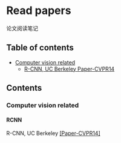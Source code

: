 # Read papers
论文阅读笔记

## Table of contents
- [Computer vision related](#computer-vision-related)
  - [R-CNN, UC Berkeley Paper-CVPR14](#RCNN)

## Contents

### Computer vision related

#### RCNN
R-CNN, UC Berkeley [[Paper-CVPR14]](http://www.cv-foundation.org/openaccess/content_cvpr_2014/papers/Girshick_Rich_Feature_Hierarchies_2014_CVPR_paper.pdf)

